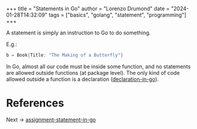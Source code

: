 +++
title = "Statements in Go"
author = "Lorenzo Drumond"
date = "2024-01-28T14:32:09"
tags = ["basics",  "golang",  "statement",  "programming"]
+++


A statement is simply an instruction to Go to do something.

E.g.:
```go
b = Book{Title: "The Making of a Butterfly"}
```

In Go, almost all our code must be inside some function, and no statements are allowed outside functions (at package level). The only kind of code allowed outside a function is a declaration ([declaration-in-go](/wiki/declaration-in-go/)).

# References

Next -> [assignment-statement-in-go](/wiki/assignment-statement-in-go/)
